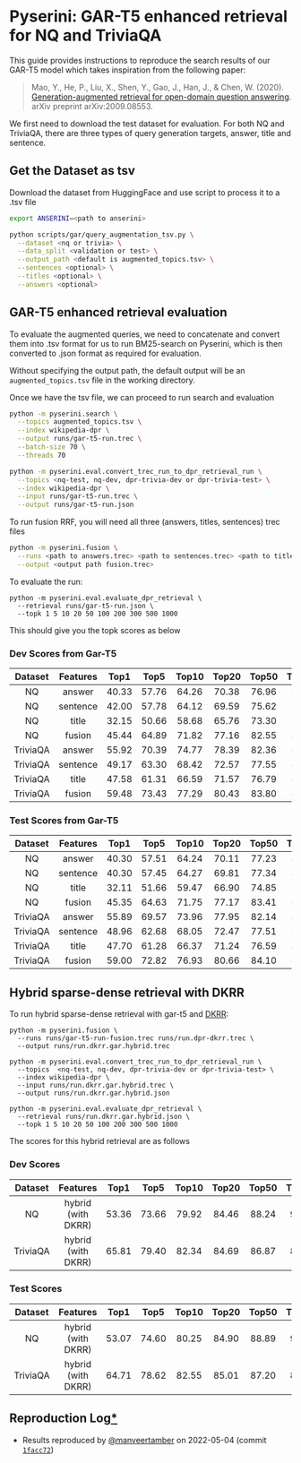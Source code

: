 # Pyserini: GAR-T5 enhanced retrieval for NQ and TriviaQA

This guide provides instructions to reproduce the search results of our GAR-T5 model which takes inspiration from the following paper:
> Mao, Y., He, P., Liu, X., Shen, Y., Gao, J., Han, J., & Chen, W. (2020). [Generation-augmented retrieval for open-domain question answering](https://arxiv.org/abs/2009.08553). arXiv preprint arXiv:2009.08553.

We first need to download the test dataset for evaluation. For both NQ and TriviaQA, there are three types of query generation targets, answer, title and sentence.

## Get the Dataset as tsv
Download the dataset from HuggingFace and use script to process it to a .tsv file 
```bash
export ANSERINI=<path to anserini>

python scripts/gar/query_augmentation_tsv.py \
  --dataset <nq or trivia> \
  --data_split <validation or test> \
  --output_path <default is augmented_topics.tsv> \
  --sentences <optional> \
  --titles <optional> \
  --answers <optional>
```

## GAR-T5 enhanced retrieval evaluation
To evaluate the augmented queries, we need to concatenate and convert them into .tsv format for us to run BM25-search on Pyserini, which is then converted to .json format as required for evaluation.

Without specifying the output path, the default output will be an `augmented_topics.tsv` file in the working directory.

Once we have the tsv file, we can proceed to run search and evaluation

```bash
python -m pyserini.search \
  --topics augmented_topics.tsv \
  --index wikipedia-dpr \
  --output runs/gar-t5-run.trec \
  --batch-size 70 \
  --threads 70

python -m pyserini.eval.convert_trec_run_to_dpr_retrieval_run \
  --topics <nq-test, nq-dev, dpr-trivia-dev or dpr-trivia-test> \
  --index wikipedia-dpr \
  --input runs/gar-t5-run.trec \
  --output runs/gar-t5-run.json
```

To run fusion RRF, you will need all three (answers, titles, sentences) trec files
```bash
python -m pyserini.fusion \
  --runs <path to answers.trec> <path to sentences.trec> <path to titles.trec> \
  --output <output path fusion.trec>
```

To evaluate the run:
```
python -m pyserini.eval.evaluate_dpr_retrieval \
  --retrieval runs/gar-t5-run.json \
  --topk 1 5 10 20 50 100 200 300 500 1000
```

This should give you the topk scores as below

### Dev Scores from Gar-T5
|  Dataset | Features |  Top1 |  Top5 | Top10 | Top20 | Top50 | Top100 | Top200 | Top300 | Top500 | Top1000 |
|:--------:|:--------:|:-----:|:-----:|:-----:|:-----:|:-----:|:------:|:------:|:------:|:------:|:-------:|
|    NQ    |  answer  | 40.33 | 57.76 | 64.26 | 70.38 | 76.96 |  81.20 |  84.33 |  85.91 |  87.83 |  89.94  |
|    NQ    | sentence | 42.00 | 57.78 | 64.12 | 69.59 | 75.62 |  79.67 |  83.03 |  85.04 |  86.87 |  89.00  |
|    NQ    |   title  | 32.15 | 50.66 | 58.68 | 65.76 | 73.30 |  78.25 |  82.19 |  84.15 |  85.91 |  88.01  |
|    NQ    |  fusion  | 45.44 | 64.89 | 71.82 | 77.16 | 82.55 |  85.34 |  88.00 |  89.15 |  90.13 |  91.74  |
| TriviaQA |  answer  | 55.92 | 70.39 | 74.77 | 78.39 | 82.36 |  84.55 |  86.23 |  87.42 |  88.36 |  89.34  |
| TriviaQA | sentence | 49.17 | 63.30 | 68.42 | 72.57 | 77.55 |  80.67 |  83.33 |  84.93 |  86.22 |  87.78  |
| TriviaQA |   title  | 47.58 | 61.31 | 66.59 | 71.57 | 76.79 |  80.15 |  82.95 |  84.18 |  85.65 |  87.30  |
| TriviaQA |  fusion  | 59.48 | 73.43 | 77.29 | 80.43 | 83.80 |  85.60 |  87.11 |  87.81 |  88.70 |  89.68  |

### Test Scores from Gar-T5
|  Dataset | Features |  Top1 |  Top5 | Top10 | Top20 | Top50 | Top100 | Top200 | Top300 | Top500 | Top1000 |
|:--------:|:--------:|:-----:|:-----:|:-----:|:-----:|:-----:|:------:|:------:|:------:|:------:|:-------:|
|    NQ    |  answer  | 40.30 | 57.51 | 64.24 | 70.11 | 77.23 |  81.75 |  85.10 |  86.68 |  88.39 |  90.80  |
|    NQ    | sentence | 40.30 | 57.45 | 64.27 | 69.81 | 77.34 |  81.50 |  85.26 |  86.73 |  88.12 |  90.17  |
|    NQ    |   title  | 32.11 | 51.66 | 59.47 | 66.90 | 74.85 |  79.17 |  82.96 |  84.65 |  86.70 |  88.95  |
|    NQ    |  fusion  | 45.35 | 64.63 | 71.75 | 77.17 | 83.41 |  86.90 |  89.14 |  90.30 |  91.63 |  92.91  |
| TriviaQA |  answer  | 55.89 | 69.57 | 73.96 | 77.95 | 82.14 |  84.76 |  86.86 |  87.66 |  88.60 |  89.56  |
| TriviaQA | sentence | 48.96 | 62.68 | 68.05 | 72.47 | 77.51 |  80.84 |  83.54 |  85.01 |  86.23 |  87.93  |
| TriviaQA |   title  | 47.70 | 61.28 | 66.37 | 71.24 | 76.59 |  80.04 |  82.90 |  84.49 |  85.96 |  87.64  |
| TriviaQA |  fusion  | 59.00 | 72.82 | 76.93 | 80.66 | 84.10 |  85.95 |  87.39 |  88.15 |  89.07 |  90.06  |

## Hybrid sparse-dense retrieval with DKRR

To run hybrid sparse-dense retrieval with gar-t5 and [DKRR](https://github.com/castorini/pyserini/blob/master/docs/experiments-dkrr.md):
```
python -m pyserini.fusion \
  --runs runs/gar-t5-run-fusion.trec runs/run.dpr-dkrr.trec \
  --output runs/run.dkrr.gar.hybrid.trec

python -m pyserini.eval.convert_trec_run_to_dpr_retrieval_run \
  --topics  <nq-test, nq-dev, dpr-trivia-dev or dpr-trivia-test> \
  --index wikipedia-dpr \
  --input runs/run.dkrr.gar.hybrid.trec \
  --output runs/run.dkrr.gar.hybrid.json

python -m pyserini.eval.evaluate_dpr_retrieval \
  --retrieval runs/run.dkrr.gar.hybrid.json \
  --topk 1 5 10 20 50 100 200 300 500 1000
```

The scores for this hybrid retrieval are as follows

### Dev Scores
|  Dataset |      Features      |  Top1 |  Top5 | Top10 | Top20 | Top50 | Top100 | Top200 | Top300 | Top500 | Top1000 |
|:--------:|:------------------:|:-----:|:-----:|:-----:|:-----:|:-----:|:------:|:------:|:------:|:------:|:-------:|
|    NQ    | hybrid (with DKRR) | 53.36 | 73.66 | 79.92 | 84.46 | 88.24 |  90.22 |  91.42 |  92.10 |  92.65 |  93.26  |
| TriviaQA | hybrid (with DKRR) | 65.81 | 79.40 | 82.34 | 84.69 | 86.87 |  88.05 |  88.99 |  89.52 |  90.05 |  90.61  |

### Test Scores
|  Dataset |      Features      |  Top1 |  Top5 | Top10 | Top20 | Top50 | Top100 | Top200 | Top300 | Top500 | Top1000 |
|:--------:|:------------------:|:-----:|:-----:|:-----:|:-----:|:-----:|:------:|:------:|:------:|:------:|:-------:|
|    NQ    | hybrid (with DKRR) | 53.07 | 74.60 | 80.25 | 84.90 | 88.89 |  90.86 |  91.99 |  92.66 |  93.35 |  94.18  |
| TriviaQA | hybrid (with DKRR) | 64.71 | 78.62 | 82.55 | 85.01 | 87.20 |  88.41 |  89.36 |  89.85 |  90.29 |  90.83  |

## Reproduction Log[*](reproducibility.md)

+ Results reproduced by [@manveertamber](https://github.com/manveertamber) on 2022-05-04 (commit [`1facc72`](https://github.com/castorini/pyserini/commit/1facc72b3c8313149c763b76502f43352efaf974)) 